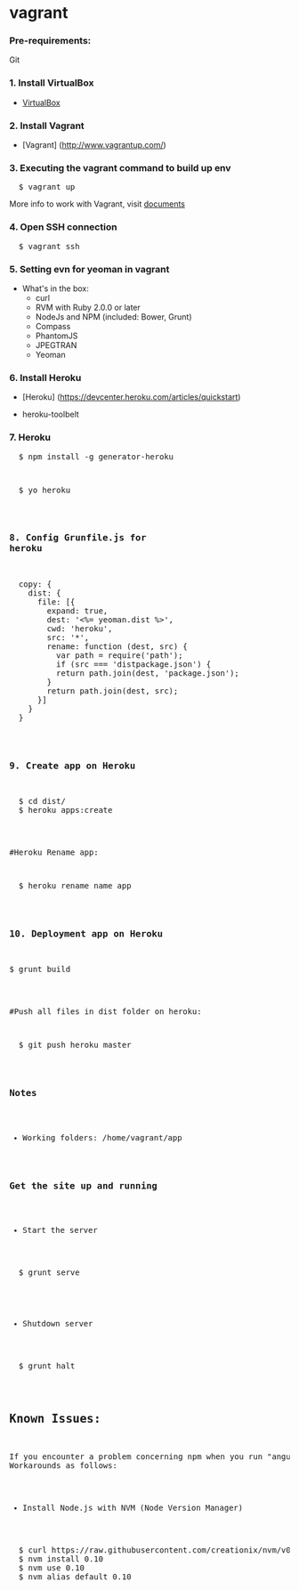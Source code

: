 vagrant
=======

### Pre-requirements:
Git

### 1. Install VirtualBox
- [VirtualBox](https://www.virtualbox.org/wiki/Downloads)

### 2. Install Vagrant
- [Vagrant] (http://www.vagrantup.com/)

### 3. Executing the vagrant command to build up env
<pre>
  $ vagrant up
</pre>

More info to work with Vagrant, visit [documents](http://docs.vagrantup.com/v2/cli/index.html)

### 4. Open SSH connection
<pre>
  $ vagrant ssh
</pre>

### 5. Setting evn for yeoman in vagrant
 * What's in the box:
    - curl
    - RVM with Ruby 2.0.0 or later
    - NodeJs and NPM (included: Bower, Grunt)
    - Compass
    - PhantomJS
    - JPEGTRAN
    - Yeoman

### 6. Install Heroku
  - [Heroku] (https://devcenter.heroku.com/articles/quickstart)

  - heroku-toolbelt

### 7. Heroku
<pre>
  $ npm install -g generator-heroku
<pre>

<pre>
  $ yo heroku
</pre>

### 8. Config Grunfile.js for heroku
<pre>
  copy: {
    dist: {
      file: [{
        expand: true,
        dest: '<%= yeoman.dist %>',
        cwd: 'heroku',
        src: '*',
        rename: function (dest, src) {
          var path = require('path');
          if (src === 'distpackage.json') {
          return path.join(dest, 'package.json');
        }
        return path.join(dest, src);
      }]
    }
  }
</pre>

### 9. Create app on Heroku
<pre>
  $ cd dist/
  $ heroku apps:create
</pre>

#Heroku Rename app:
<pre>
  $ heroku rename name_app
</pre>

### 10. Deployment app on Heroku
<pre>
$ grunt build
</pre>

#Push all files in dist folder on heroku:
<pre>
  $ git push heroku master
</pre>

### Notes
* Working folders: /home/vagrant/app

### Get the site up and running
* Start the server
<pre>
  $ grunt serve
</pre>

* Shutdown server
<pre>
  $ grunt halt
</pre>

## Known Issues:
If you encounter a problem concerning npm when you run "angular yo". Workarounds as follows:

- Install Node.js with NVM (Node Version Manager)

<pre>
  $ curl https://raw.githubusercontent.com/creationix/nvm/v0.10.0/install.sh | sh
  $ nvm install 0.10
  $ nvm use 0.10
  $ nvm alias default 0.10
</pre>
